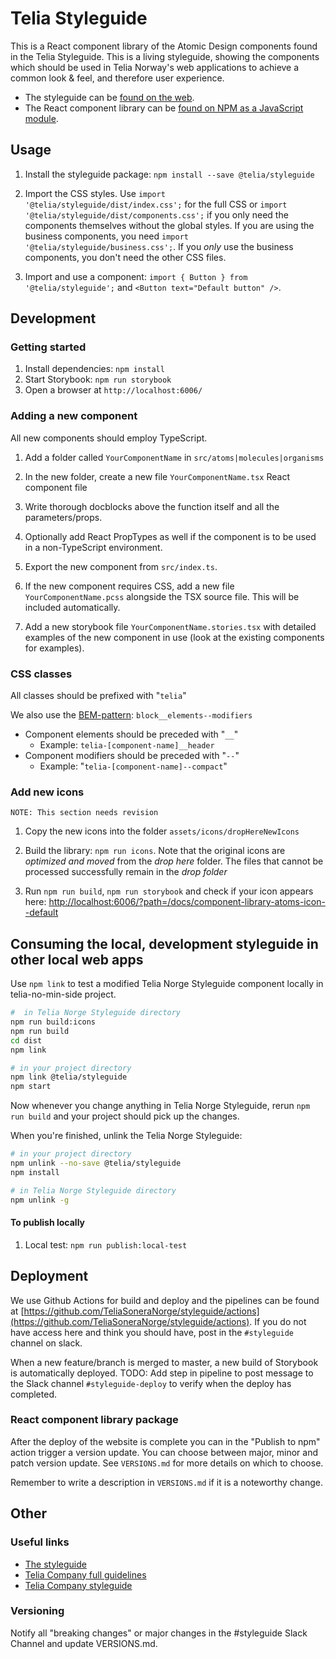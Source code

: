 # Telia Styleguide

This is a React component library of the Atomic Design components found in the Telia Styleguide. This is a living styleguide, showing the components which should be used in Telia Norway's web applications to achieve a common look & feel, and therefore user experience.

- The styleguide can be [found on the web](https://styleguide.channelapi.telia.no/).
- The React component library can be [found on NPM as a JavaScript module](https://www.npmjs.com/package/@telia/styleguide).

## Usage

1. Install the styleguide package: `npm install --save @telia/styleguide`

2. Import the CSS styles. Use `import '@telia/styleguide/dist/index.css';` for the full CSS or
   `import '@telia/styleguide/dist/components.css';` if you only need the components themselves
   without the global styles. If you are using the business components, you need
   `import '@telia/styleguide/business.css';`. If you _only_ use the business components, you
   don't need the other CSS files.

3. Import and use a component: `import { Button } from '@telia/styleguide';` and `<Button text="Default button" />`.

## Development

### Getting started

1. Install dependencies: `npm install`
2. Start Storybook: `npm run storybook`
3. Open a browser at `http://localhost:6006/`

### Adding a new component

All new components should employ TypeScript.

1. Add a folder called `YourComponentName` in `src/atoms|molecules|organisms`

2. In the new folder, create a new file `YourComponentName.tsx` React component file

3. Write thorough docblocks above the function itself and all the parameters/props.

4. Optionally add React PropTypes as well if the component is to be used in a non-TypeScript environment.

5. Export the new component from `src/index.ts`.

6. If the new component requires CSS, add a new file `YourComponentName.pcss` alongside the TSX source file. This will be included automatically.

7. Add a new storybook file `YourComponentName.stories.tsx` with detailed examples of the new component in use (look at the existing components for examples).

### CSS classes

All classes should be prefixed with "`telia`"

We also use the [BEM-pattern](http://getbem.com/naming/): `block__elements--modifiers`

- Component elements should be preceded with "`__`"
  - Example: `telia-[component-name]__header`
- Component modifiers should be preceded with "`--`"
  - Example: "`telia-[component-name]--compact`"

### Add new icons

`NOTE: This section needs revision`

1. Copy the new icons into the folder `assets/icons/dropHereNewIcons`

2. Build the library: `npm run icons`. Note that the original icons are _optimized and moved_ from the _drop here_ folder. The files that cannot be processed successfully remain in the _drop folder_

3. Run `npm run build`, `npm run storybook` and check if your icon appears here: [http://localhost:6006/?path=/docs/component-library-atoms-icon--default](http://localhost:6006/?path=/docs/component-library-atoms-icon--default)

## Consuming the local, development styleguide in other local web apps

Use `npm link` to test a modified Telia Norge Styleguide component locally in telia-no-min-side project.

```bash
#  in Telia Norge Styleguide directory
npm run build:icons
npm run build
cd dist
npm link

# in your project directory
npm link @telia/styleguide
npm start
```

Now whenever you change anything in Telia Norge Styleguide, rerun `npm run build` and your project should pick up the changes.

When you're finished, unlink the Telia Norge Styleguide:

```bash
# in your project directory
npm unlink --no-save @telia/styleguide
npm install

# in Telia Norge Styleguide directory
npm unlink -g
```

#### To publish locally

1. Local test: `npm run publish:local-test`

## Deployment

We use Github Actions for build and deploy and the pipelines can be found at [https://github.com/TeliaSoneraNorge/styleguide/actions](https://github.com/TeliaSoneraNorge/styleguide/actions).
If you do not have access here and think you should have, post in the `#styleguide` channel on slack.

When a new feature/branch is merged to master, a new build of Storybook is automatically deployed. 
TODO: Add step in pipeline to post message to the Slack channel `#styleguide-deploy` to verify when the deploy has completed.

### React component library package

After the deploy of the website is complete you can in the "Publish to npm" action trigger a version
update. You can choose between major, minor and patch version update. See `VERSIONS.md` for more
details on which to choose.

Remember to write a description in `VERSIONS.md` if it is a noteworthy change.

## Other

### Useful links

- [The styleguide](https://styleguide.channelapi.telia.no/#/)
- [Telia Company full guidelines](https://brandhub.teliacompany.com/)
- [Telia Company styleguide](https://digitalstyle.teliacompany.com/)

### Versioning

Notify all "breaking changes" or major changes in the #styleguide Slack Channel and update VERSIONS.md.
